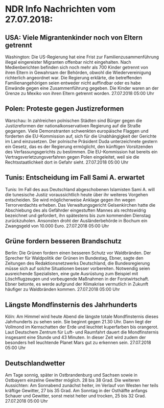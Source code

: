 # NDR Info Nachrichten vom 27.07.2018:


## USA: Viele Migrantenkinder noch von Eltern getrennt
Washington: Die US-Regierung hat eine Frist zur Familienzusammenführung illegal eingereister Migranten offenbar nicht eingehalten. Nach Medienberichten befinden sich noch mehr als 700 Kinder getrennt von ihren Eltern in Gewahrsam der Behörden, obwohl die Wiedervereinigung  richterlich angeordnet war. Die Regierung erklärte, die betreffenden Familienangehörigen seien entweder nicht auffindbar oder es habe Einwände gegen eine Zusammenführung gegeben. Die Kinder waren an der Grenze zu Mexiko von ihren Eltern getrennt worden. 27.07.2018 05:00 Uhr 

## Polen: Proteste gegen Justizreformen
Warschau: In zahlreichen polnischen Städten sind Bürger gegen die Justizreformen der nationalkonservativen Regierung auf die Straße gegangen. Viele Demonstranten schwenkten europäische Flaggen und forderten die EU-Kommission auf, sich für die Unabhängigkeit der Gerichte im Land einzusetzen. Der polnische Präsident Duda unterzeichnete gestern ein Gesetz, das es der Regierung ermöglicht, den künftigen Vorsitzenden des Verfassungsgerichts zu bestimmen. Die EU-Kommission hat bereits ein Vertragsverletzungsverfahren gegen Polen eingeleitet, weil sie die Rechtsstaatlichkeit dort in Gefahr sieht. 27.07.2018 05:00 Uhr 

## Tunis: Entscheidung im Fall Sami A. erwartet
Tunis: Im Fall des aus Deutschland abgeschobenen Islamisten Sami A. will die tunesische Justiz voraussichtlich heute über ihr weiteres Vorgehen entscheiden. Sie wird möglicherweise Anklage gegen ihn wegen Terrorverdachts erheben. Das Verwaltungsgericht Gelsenkirchen hatte die Abschiebung des als Gefährder eingestuften Mannes als rechtswidrig bezeichnet und gefordert, ihn spätestens bis zum kommenden Dienstag zurückzuholen. Ansonsten droht der Ausländerbehörde in Bochum ein Zwangsgeld von 10.000 Euro. 27.07.2018 05:00 Uhr 

## Grüne fordern besseren Brandschutz
Berlin: Die Grünen fordern einen besseren Schutz vor Waldbränden. Der Sprecher für Waldpolitik der Grünen im Bundestag, Ebner, sagte den Zeitungen des Redaktionsnetzwerks Deutschland, die  Bundesregierung müsse sich auf solche Situationen besser vorbereiten. Notwendig seien ausreichende Spezialisten, eine gute Ausrüstung zum Beispiel mit Löschflugzeugen und vorbeugende Maßnahmen in der Forstwirtschaft. Ebner betonte, es werde aufgrund der Klimakrise vermutlich in Zukunft häufiger zu Waldbränden kommen. 27.07.2018 05:00 Uhr 

## Längste Mondfinsternis des Jahrhunderts
Köln: Am Himmel wird heute Abend die längste totale Mondfinsternis dieses Jahrhunderts zu sehen sein. Sie beginnt gegen 21.30 Uhr. Dann liegt der Vollmond im Kernschatten der Erde und leuchtet kuperfarben bis orangerot. Laut Deutschem Zentrum für Luft- und Raumfahrt dauert die Mondfinsternis insgesamt eine Stunde und 43 Minuten. In dieser Zeit wird zudem der besonders hell leuchtende Planet Mars gut zu erkennen sein. 27.07.2018 05:00 Uhr 

## Deutschlandwetter
Am Tage sonnig, später in Ostbrandenburg und Sachsen sowie in Ostbayern einzelne Gewitter möglich. 28 bis 38 Grad. Die weiteren Aussichten: Am Sonnabend zunächst heiter, im Verlauf von Westen her teils kräftige Gewitter, 27 bis 35 Grad. Am Sonntag in der Osthälfte anfangs Schauer und Gewitter, sonst meist heiter und trocken, 25 bis 32 Grad. 27.07.2018 05:00 Uhr 
